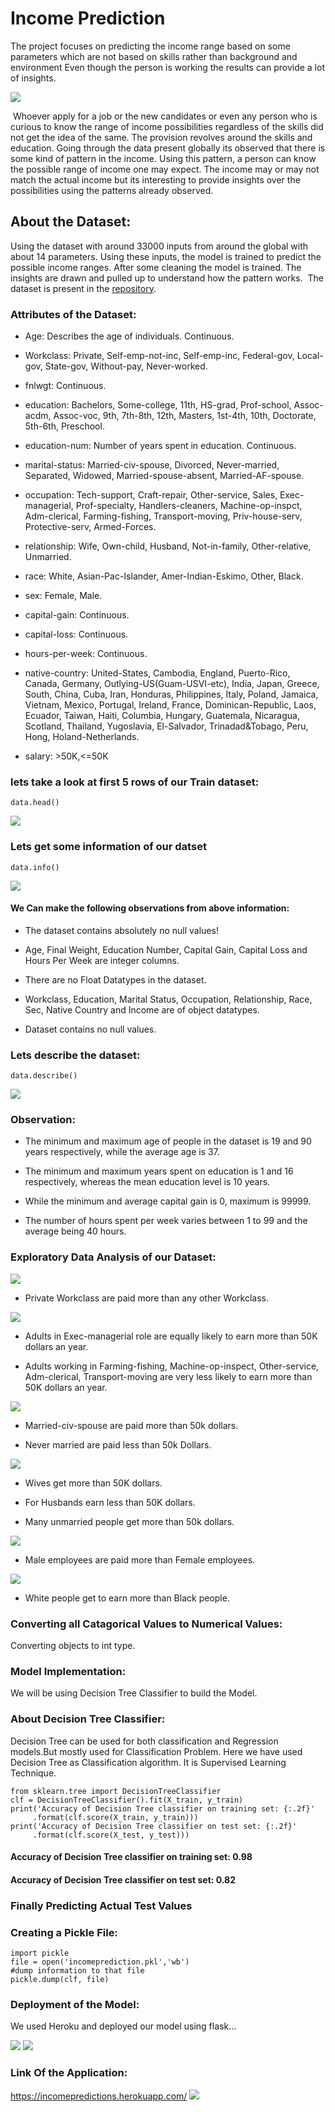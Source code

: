 # Income Prediction

The project focuses on predicting the income range based on some parameters
which are not based on skills rather than background and environment Even though 
the person is working the results can provide a lot of insights.

![](https://github.com/Sara-cos/Intern-Projects/blob/main/int%20ml-5/Income-Prediction/static/Retrain%20Model.jpg)

​
Whoever apply for a job or the new candidates or even any person who is 
curious to know the range of income possibilities regardless of the skills did not get the idea of the 
same. The provision revolves around the skills and education. Going through the data present 
globally its observed that there is some kind of pattern in the income. Using this pattern, a person 
can know the possible range of income one may expect. The income may or may not match the actual income but its interesting to provide insights over the possibilities using the patterns already 
observed.

## About the Dataset:

Using the dataset with around 33000 inputs from around the global with about 14 
parameters. Using these inputs, the model is trained to predict the possible income ranges. After 
some cleaning the model is trained. The insights are drawn and pulled up to understand how the 
pattern works.
​
The dataset is present in the [repository](https://github.com/Sara-cos/Income_Prediction).

### Attributes of the Dataset:

* Age: Describes the age of individuals. Continuous.

* Workclass: Private, Self-emp-not-inc, Self-emp-inc, Federal-gov, Local-gov, State-gov, Without-pay, Never-worked.

* fnlwgt: Continuous.

* education: Bachelors, Some-college, 11th, HS-grad, Prof-school, Assoc-acdm, Assoc-voc, 9th, 7th-8th, 12th, Masters, 1st-4th, 10th, Doctorate, 5th-6th, Preschool.

* education-num: Number of years spent in education. Continuous.

* marital-status: Married-civ-spouse, Divorced, Never-married, Separated, Widowed, Married-spouse-absent, Married-AF-spouse.

* occupation: Tech-support, Craft-repair, Other-service, Sales, Exec-managerial, Prof-specialty, Handlers-cleaners, Machine-op-inspct, Adm-clerical, Farming-fishing, Transport-moving, Priv-house-serv, Protective-serv, Armed-Forces.

* relationship: Wife, Own-child, Husband, Not-in-family, Other-relative, Unmarried.

* race: White, Asian-Pac-Islander, Amer-Indian-Eskimo, Other, Black.

* sex: Female, Male.

* capital-gain: Continuous.

* capital-loss: Continuous.

* hours-per-week: Continuous.

* native-country: United-States, Cambodia, England, Puerto-Rico, Canada, Germany, Outlying-US(Guam-USVI-etc), India, Japan, Greece, South, China, Cuba, Iran, Honduras, Philippines, Italy, Poland, Jamaica, Vietnam, Mexico, Portugal, Ireland, France, Dominican-Republic, Laos, Ecuador, Taiwan, Haiti, Columbia, Hungary, Guatemala, Nicaragua, Scotland, Thailand, Yugoslavia, El-Salvador, Trinadad&Tobago, Peru, Hong, Holand-Netherlands.

* salary: >50K,<=50K

### lets take a look at first 5 rows of our Train dataset:


```
data.head()
```
![](https://github.com/aishwaryaa-01/Income_Prediction/blob/main/Images/Screenshot%20(31).png)


### Lets get some information of our datset

```
data.info()
```
![](https://github.com/aishwaryaa-01/Income_Prediction/blob/main/Images/info.png)

#### We Can make the following observations from above information:

* The dataset contains absolutely no null values!

* Age, Final Weight, Education Number, Capital Gain, Capital Loss and Hours Per Week are integer columns.

* There are no Float Datatypes in the dataset.

* Workclass, Education, Marital Status, Occupation, Relationship, Race, Sec, Native Country and Income are of object datatypes.

* Dataset contains no null values.

### Lets describe the dataset:

```
data.describe()
```
![](https://github.com/aishwaryaa-01/Income_Prediction/blob/main/Images/describe.png)

### Observation:

* The minimum and maximum age of people in the dataset is 19 and 90 years respectively, while the average age is 37.

* The minimum and maximum years spent on education is 1 and 16 respectively, whereas the mean education level is 10 years.

* While the minimum and average capital gain is 0, maximum is 99999. 

* The number of hours spent per week varies between 1 to 99 and the average being 40 hours.

### Exploratory Data Analysis of our Dataset:

![](https://github.com/aishwaryaa-01/Income_Prediction/blob/main/Images/1.png)

* Private Workclass are paid more than any other Workclass.

![](https://github.com/aishwaryaa-01/Income_Prediction/blob/main/Images/2.png)

* Adults in Exec-managerial role are equally likely to earn more than 50K dollars an year.

* Adults working in Farming-fishing, Machine-op-inspect, Other-service, Adm-clerical, Transport-moving are very less likely to earn more than 50K dollars an year.

![](https://github.com/aishwaryaa-01/Income_Prediction/blob/main/Images/3.png)

* Married-civ-spouse are paid more than 50k dollars.

* Never married are paid less than 50k Dollars.

![](https://github.com/aishwaryaa-01/Income_Prediction/blob/main/Images/4.png)

* Wives get more than 50K dollars.

* For Husbands earn less than 50K dollars.

* Many unmarried people get more than 50k dollars.

![](https://github.com/aishwaryaa-01/Income_Prediction/blob/main/Images/5.png)

* Male employees are paid more than Female employees.

![](https://github.com/aishwaryaa-01/Income_Prediction/blob/main/Images/6.png)

* White people get to earn more than Black people.

### Converting all Catagorical Values to Numerical Values:

Converting objects to int type.

### Model Implementation:

We will be using Decision Tree Classifier to build the Model.

### About Decision Tree Classifier:

Decision Tree can be used for both classification and Regression models.But mostly used for Classification Problem.
Here we have used Decision Tree as Classification algorithm.
It is Supervised Learning Technique.

```
from sklearn.tree import DecisionTreeClassifier
clf = DecisionTreeClassifier().fit(X_train, y_train)
print('Accuracy of Decision Tree classifier on training set: {:.2f}'
     .format(clf.score(X_train, y_train)))
print('Accuracy of Decision Tree classifier on test set: {:.2f}'
     .format(clf.score(X_test, y_test)))
```



#### Accuracy of Decision Tree classifier on training set: 0.98
#### Accuracy of Decision Tree classifier on test set: 0.82

### Finally Predicting Actual Test Values

### Creating a Pickle File:

```
import pickle
file = open('incomeprediction.pkl','wb')
#dump information to that file
pickle.dump(clf, file)

```

### Deployment of the Model:

We used Heroku and deployed our model using flask...

![](https://github.com/Sara-cos/Intern-Projects/blob/main/int%20ml-5/Income-Prediction/static/IP2.png)
![](https://github.com/Sara-cos/Intern-Projects/blob/main/int%20ml-5/Income-Prediction/static/IP3.png)

### Link Of the Application:

https://incomepredictions.herokuapp.com/
![](https://github.com/aishwaryaa-01/Income_Prediction/blob/main/Images/app.png)
